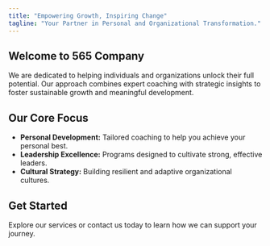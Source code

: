 ```yaml
---
title: "Empowering Growth, Inspiring Change"
tagline: "Your Partner in Personal and Organizational Transformation."
---
```


## Welcome to 565 Company

We are dedicated to helping individuals and organizations unlock their full potential. Our approach combines expert coaching with strategic insights to foster sustainable growth and meaningful development.

## Our Core Focus

*   **Personal Development:** Tailored coaching to help you achieve your personal best.
*   **Leadership Excellence:** Programs designed to cultivate strong, effective leaders.
*   **Cultural Strategy:** Building resilient and adaptive organizational cultures.

## Get Started

Explore our services or contact us today to learn how we can support your journey. 